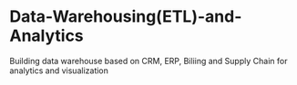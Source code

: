 # Data-Warehousing(ETL)-and-Analytics

Building data warehouse based on CRM, ERP, Biliing and Supply Chain for analytics and visualization
